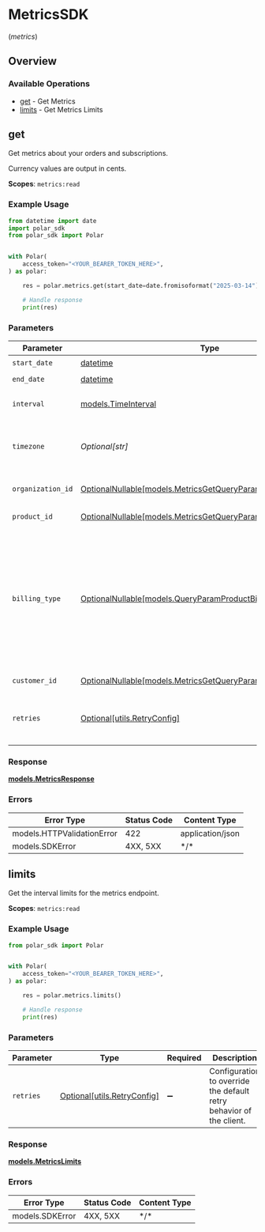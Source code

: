# MetricsSDK
(*metrics*)

## Overview

### Available Operations

* [get](#get) - Get Metrics
* [limits](#limits) - Get Metrics Limits

## get

Get metrics about your orders and subscriptions.

Currency values are output in cents.

**Scopes**: `metrics:read`

### Example Usage

<!-- UsageSnippet language="python" operationID="metrics:get" method="get" path="/v1/metrics/" -->
```python
from datetime import date
import polar_sdk
from polar_sdk import Polar


with Polar(
    access_token="<YOUR_BEARER_TOKEN_HERE>",
) as polar:

    res = polar.metrics.get(start_date=date.fromisoformat("2025-03-14"), end_date=date.fromisoformat("2025-03-18"), interval=polar_sdk.TimeInterval.HOUR, timezone="UTC", organization_id=None)

    # Handle response
    print(res)

```

### Parameters

| Parameter                                                                                                                                                                   | Type                                                                                                                                                                        | Required                                                                                                                                                                    | Description                                                                                                                                                                 |
| --------------------------------------------------------------------------------------------------------------------------------------------------------------------------- | --------------------------------------------------------------------------------------------------------------------------------------------------------------------------- | --------------------------------------------------------------------------------------------------------------------------------------------------------------------------- | --------------------------------------------------------------------------------------------------------------------------------------------------------------------------- |
| `start_date`                                                                                                                                                                | [datetime](https://docs.python.org/3/library/datetime.html#datetime-objects)                                                                                                | :heavy_check_mark:                                                                                                                                                          | Start date.                                                                                                                                                                 |
| `end_date`                                                                                                                                                                  | [datetime](https://docs.python.org/3/library/datetime.html#datetime-objects)                                                                                                | :heavy_check_mark:                                                                                                                                                          | End date.                                                                                                                                                                   |
| `interval`                                                                                                                                                                  | [models.TimeInterval](../../models/timeinterval.md)                                                                                                                         | :heavy_check_mark:                                                                                                                                                          | Interval between two timestamps.                                                                                                                                            |
| `timezone`                                                                                                                                                                  | *Optional[str]*                                                                                                                                                             | :heavy_minus_sign:                                                                                                                                                          | Timezone to use for the timestamps. Default is UTC.                                                                                                                         |
| `organization_id`                                                                                                                                                           | [OptionalNullable[models.MetricsGetQueryParamOrganizationIDFilter]](../../models/metricsgetqueryparamorganizationidfilter.md)                                               | :heavy_minus_sign:                                                                                                                                                          | Filter by organization ID.                                                                                                                                                  |
| `product_id`                                                                                                                                                                | [OptionalNullable[models.MetricsGetQueryParamProductIDFilter]](../../models/metricsgetqueryparamproductidfilter.md)                                                         | :heavy_minus_sign:                                                                                                                                                          | Filter by product ID.                                                                                                                                                       |
| `billing_type`                                                                                                                                                              | [OptionalNullable[models.QueryParamProductBillingTypeFilter]](../../models/queryparamproductbillingtypefilter.md)                                                           | :heavy_minus_sign:                                                                                                                                                          | Filter by billing type. `recurring` will filter data corresponding to subscriptions creations or renewals. `one_time` will filter data corresponding to one-time purchases. |
| `customer_id`                                                                                                                                                               | [OptionalNullable[models.MetricsGetQueryParamCustomerIDFilter]](../../models/metricsgetqueryparamcustomeridfilter.md)                                                       | :heavy_minus_sign:                                                                                                                                                          | Filter by customer ID.                                                                                                                                                      |
| `retries`                                                                                                                                                                   | [Optional[utils.RetryConfig]](../../models/utils/retryconfig.md)                                                                                                            | :heavy_minus_sign:                                                                                                                                                          | Configuration to override the default retry behavior of the client.                                                                                                         |

### Response

**[models.MetricsResponse](../../models/metricsresponse.md)**

### Errors

| Error Type                 | Status Code                | Content Type               |
| -------------------------- | -------------------------- | -------------------------- |
| models.HTTPValidationError | 422                        | application/json           |
| models.SDKError            | 4XX, 5XX                   | \*/\*                      |

## limits

Get the interval limits for the metrics endpoint.

**Scopes**: `metrics:read`

### Example Usage

<!-- UsageSnippet language="python" operationID="metrics:limits" method="get" path="/v1/metrics/limits" -->
```python
from polar_sdk import Polar


with Polar(
    access_token="<YOUR_BEARER_TOKEN_HERE>",
) as polar:

    res = polar.metrics.limits()

    # Handle response
    print(res)

```

### Parameters

| Parameter                                                           | Type                                                                | Required                                                            | Description                                                         |
| ------------------------------------------------------------------- | ------------------------------------------------------------------- | ------------------------------------------------------------------- | ------------------------------------------------------------------- |
| `retries`                                                           | [Optional[utils.RetryConfig]](../../models/utils/retryconfig.md)    | :heavy_minus_sign:                                                  | Configuration to override the default retry behavior of the client. |

### Response

**[models.MetricsLimits](../../models/metricslimits.md)**

### Errors

| Error Type      | Status Code     | Content Type    |
| --------------- | --------------- | --------------- |
| models.SDKError | 4XX, 5XX        | \*/\*           |